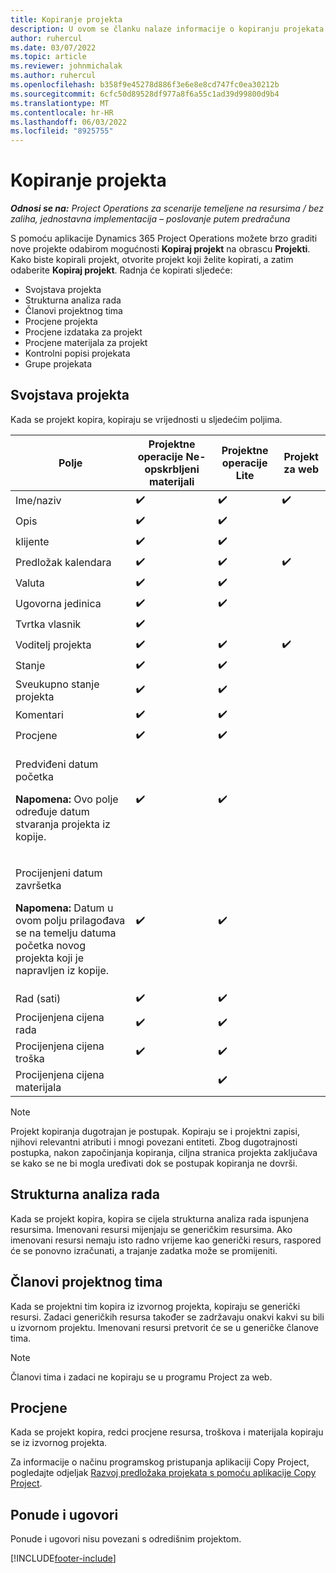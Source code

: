 ```yaml
---
title: Kopiranje projekta
description: U ovom se članku nalaze informacije o kopiranju projekata u sustavu Dynamics 365 Project Operations.
author: ruhercul
ms.date: 03/07/2022
ms.topic: article
ms.reviewer: johnmichalak
ms.author: ruhercul
ms.openlocfilehash: b358f9e45278d886f3e6e8e8cd747fc0ea30212b
ms.sourcegitcommit: 6cfc50d89528df977a8f6a55c1ad39d99800d9b4
ms.translationtype: MT
ms.contentlocale: hr-HR
ms.lasthandoff: 06/03/2022
ms.locfileid: "8925755"
---
```

# <a name="copy-a-project"></a>Kopiranje projekta

_**Odnosi se na:** Project Operations za scenarije temeljene na resursima / bez zaliha, jednostavna implementacija – poslovanje putem predračuna_

S pomoću aplikacije Dynamics 365 Project Operations možete brzo graditi nove projekte odabirom mogućnosti **Kopiraj projekt** na obrascu **Projekti**. Kako biste kopirali projekt, otvorite projekt koji želite kopirati, a zatim odaberite **Kopiraj projekt**. Radnja će kopirati sljedeće:

- Svojstava projekta 
- Strukturna analiza rada
- Članovi projektnog tima
- Procjene projekta
- Procjene izdataka za projekt
- Procjene materijala za projekt
- Kontrolni popisi projekata
- Grupe projekata

## <a name="project-properties"></a>Svojstava projekta

Kada se projekt kopira, kopiraju se vrijednosti u sljedećim poljima.

| Polje | Projektne operacije Ne-opskrbljeni materijali | Projektne operacije Lite | Projekt za web |
|-------|------------------------------------------|-------------------------|---------------------|
| Ime/naziv | :heavy_check_mark: | :heavy_check_mark: | :heavy_check_mark: |
| Opis | :heavy_check_mark: | :heavy_check_mark: | |
| klijente | :heavy_check_mark: | :heavy_check_mark: | |
| Predložak kalendara | :heavy_check_mark: | :heavy_check_mark: | :heavy_check_mark: |
| Valuta | :heavy_check_mark: | :heavy_check_mark: | |
| Ugovorna jedinica | :heavy_check_mark: | :heavy_check_mark: | |
| Tvrtka vlasnik | :heavy_check_mark: | | |
| Voditelj projekta | :heavy_check_mark: | :heavy_check_mark: | :heavy_check_mark: |
| Stanje | :heavy_check_mark: | :heavy_check_mark: | |
| Sveukupno stanje projekta | :heavy_check_mark: | :heavy_check_mark: | |
| Komentari | :heavy_check_mark: | :heavy_check_mark: | |
| Procjene | :heavy_check_mark: | :heavy_check_mark: | |
| <p>Predviđeni datum početka</p><p><strong>Napomena:</strong> Ovo polje određuje datum stvaranja projekta iz kopije. | :heavy_check_mark: | :heavy_check_mark: | |
| <p>Procijenjeni datum završetka</p><p><strong>Napomena:</strong> Datum u ovom polju prilagođava se na temelju datuma početka novog projekta koji je napravljen iz kopije.</p> | :heavy_check_mark: | :heavy_check_mark: | |
| Rad (sati) | :heavy_check_mark: | :heavy_check_mark: | |
| Procijenjena cijena rada | :heavy_check_mark: | :heavy_check_mark: | |
| Procijenjena cijena troška | :heavy_check_mark: | :heavy_check_mark: | |
| Procijenjena cijena materijala | | :heavy_check_mark: | |

> [!NOTE]
> Projekt kopiranja dugotrajan je postupak. Kopiraju se i projektni zapisi, njihovi relevantni atributi i mnogi povezani entiteti. Zbog dugotrajnosti postupka, nakon započinjanja kopiranja, ciljna stranica projekta zaključava se kako se ne bi mogla uređivati dok se postupak kopiranja ne dovrši.

## <a name="work-breakdown-structure"></a>Strukturna analiza rada

Kada se projekt kopira, kopira se cijela strukturna analiza rada ispunjena resursima. Imenovani resursi mijenjaju se generičkim resursima. Ako imenovani resursi nemaju isto radno vrijeme kao generički resurs, raspored će se ponovno izračunati, a trajanje zadatka može se promijeniti.

## <a name="project-team-members"></a>Članovi projektnog tima

Kada se projektni tim kopira iz izvornog projekta, kopiraju se generički resursi. Zadaci generičkih resursa također se zadržavaju onakvi kakvi su bili u izvornom projektu. Imenovani resursi pretvorit će se u generičke članove tima.

> [!NOTE]
> Članovi tima i zadaci ne kopiraju se u programu Project za web.

## <a name="estimates"></a>Procjene

Kada se projekt kopira, redci procjene resursa, troškova i materijala kopiraju se iz izvornog projekta. 

Za informacije o načinu programskog pristupanja aplikaciji Copy Project, pogledajte odjeljak [Razvoj predložaka projekata s pomoću aplikacije Copy Project](dev-copy-project.md).

## <a name="quotes-and-contracts"></a>Ponude i ugovori

Ponude i ugovori nisu povezani s odredišnim projektom.

[!INCLUDE[footer-include](../includes/footer-banner.md)]
